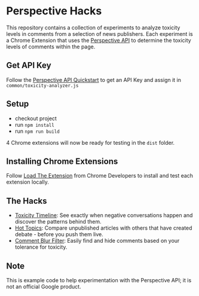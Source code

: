 # Perspective Hacks
This repository contains a collection of experiments to analyze toxicity levels in comments from a selection of news publishers. Each experiment is a Chrome Extension that uses the [Perspective API](http://www.perspectiveapi.com/) to determine the toxicity levels of comments within the page.

## Get API Key
Follow the [Perspective API Quickstart](https://github.com/conversationai/perspectiveapi/blob/master/quickstart.md) to get an API Key and assign it in `common/toxicity-analyzer.js`

## Setup
 - checkout project
 - run `npm install`
 - run `npm run build`

4 Chrome extensions will now be ready for testing in the `dist` folder.

## Installing Chrome Extensions
Follow [Load The Extension](https://developer.chrome.com/extensions/getstarted#unpacked) from Chrome Developers to install and test each extension locally.

## The Hacks

 * [Toxicity Timeline](toxicity_timeline/README.md): See exactly when negative conversations happen and discover the patterns behind them.
 * [Hot Topics](hot_topics/README.md): Compare unpublished articles with others that have created debate - before you push them live.
 * [Comment Blur Filter](comment_filter/README.md): Easily find and hide comments based on your tolerance for toxicity.

## Note
This is example code to help experimentation with the Perspective API; it is not an official Google product.